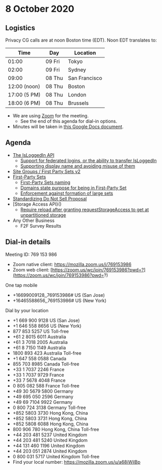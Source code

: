 # 8 October 2020

## Logistics

Privacy CG calls are at noon Boston time (EDT). Noon EDT translates to:

| Time         | Day    | Location      |
| ------------ | ------ | ------------- |
| 01:00        | 09 Fri | Tokyo         |
| 02:00        | 09 Fri | Sydney        |
| 09:00        | 08 Thu | San Francisco |
| 12:00 (noon) | 08 Thu | Boston        |
| 17:00 (5 PM) | 08 Thu | London        |
| 18:00 (6 PM) | 08 Thu | Brussels      |

* We are using [Zoom](https://mozilla.zoom.us/j/769153986) for the meeting.
    * See the end of this agenda for dial-in options.
* Minutes will be taken in [this Google Docs document](https://docs.google.com/document/d/1DZEhS1UHJ1PKxt5ZwKmn5LZ4bo10UFyNXeLp2dUuzRM/edit#).

## Agenda
* [The IsLoggedIn API](https://github.com/privacycg/is-logged-in)
    * [Support for federated logins, or the ability to transfer IsLoggedIn](https://github.com/privacycg/is-logged-in/issues/35)
    * [Supporting display name and avoiding misuse of them](https://github.com/privacycg/is-logged-in/issues/36)
* [Site Groups / First Party Sets v2](https://github.com/privacycg/proposals/issues/22)    
* [First-Party Sets](https://github.com/privacycg/first-party-sets)
    * [First-Party Sets naming](https://github.com/privacycg/first-party-sets/issues/27)
    * [Domains state purpose for being in First-Party Set](https://github.com/privacycg/first-party-sets/issues/28)
    * [Enforcement against formation of large sets](https://github.com/privacycg/first-party-sets/issues/29)
* [Standardizing Do Not Sell Proposal](https://github.com/privacycg/proposals/issues/10)
* [Storage Access API}()
    * [Require reload after granting requestStorageAccess to get at unpartitioned storage](https://github.com/privacycg/storage-access/issues/62)
* Any Other Business
    * F2F Survey Results

## Dial-in details

Meeting ID: 769 153 986
* Zoom native client: https://mozilla.zoom.us/j/769153986
* Zoom web client: [https://zoom.us/wc/join/769153986?pwd=?](https://zoom.us/wc/join/769153986?pwd=?)

One tap mobile
* +16699009128,,769153986# US (San Jose)
* +16465588656,,769153986# US (New York)

Dial by your location
* +1 669 900 9128 US (San Jose)
* +1 646 558 8656 US (New York)
* 877 853 5257 US Toll-free
* +61 2 8015 6011 Australia
* +61 3 7018 2005 Australia
* +61 8 7150 1149 Australia
* 1800 893 423 Australia Toll-free
* +1 647 558 0588 Canada
* 855 703 8985 Canada Toll-free
* +33 1 7037 2246 France
* +33 1 7037 9729 France
* +33 7 5678 4048 France
* 0 805 082 588 France Toll-free
* +49 30 5679 5800 Germany
* +49 695 050 2596 Germany
* +49 69 7104 9922 Germany
* 0 800 724 3138 Germany Toll-free
* +852 5803 3730 Hong Kong, China
* +852 5803 3731 Hong Kong, China
* +852 5808 6088 Hong Kong, China
* 800 906 780 Hong Kong, China Toll-free
* +44 203 481 5237 United Kingdom
* +44 203 481 5240 United Kingdom
* +44 131 460 1196 United Kingdom
* +44 203 051 2874 United Kingdom
* 0 800 031 5717 United Kingdom Toll-free
* Find your local number: https://mozilla.zoom.us/u/a68iWilBp
